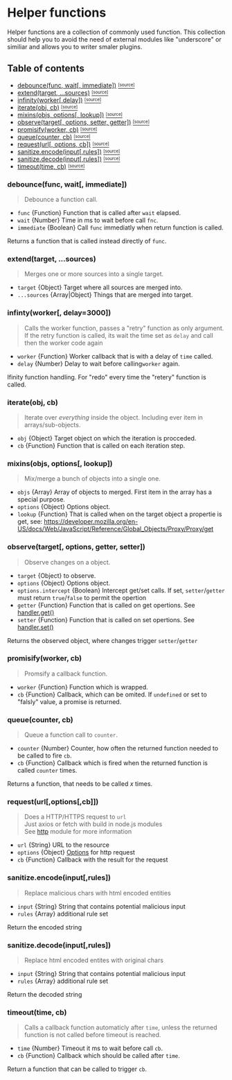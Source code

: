 # Helper functions
Helper functions are a collection of commonly used function.
This collection should help you to avoid the need of external modules like "underscore" or similiar and allows you to writer smaler plugins.

## Table of contents 
- [debounce(func, wait[, immediate])](#debouncefunc-wait-immediate) [<sup><sub>[source]</sub></sup>](../helper/debounce.js)
- [extend(target, ...sources)](#extendtarget-sources) [<sup><sub>[source]</sub></sup>](../helper/extend.js)
- [infinity(worker[,delay])](#infintyworker-delay3000) [<sup><sub>[source]</sub></sup>](../helper/infinity.js)
- [iterate(obj, cb)](#iterateobj-cb) [<sup><sub>[source]</sub></sup>](../helper/iterate.js)
- [mixins(objs, options[, lookup])](#mixinsobjs-options-lookup) [<sup><sub>[source]</sub></sup>](../helper/mixins.js)
- [observe(target[, options, setter, getter])](#observetarget-options-setter-getter) [<sup><sub>[source]</sub></sup>](../helper/observe.js)
- [promisify(worker, cb)](#promisifyworker-cb) [<sup><sub>[source]</sub></sup>](../helper/promisify.js)
- [queue(counter, cb)](#queuecounter-cb) [<sup><sub>[source]</sub></sup>](../helper/queue.js)
- [request(url[, options, cb])](#requesturloptionscb) [<sup><sub>[source]</sub></sup>](../helper/request.js)
- [sanitize.encode(input[,rules])](#sanitizeencodeinputrules) [<sup><sub>[source]</sub></sup>](../helper/sanitize.js)
- [sanitize.decode(input[,rules])](#sanitizedecodeinputrules) [<sup><sub>[source]</sub></sup>](../helper/sanitize.js)
- [timeout(time, cb)](#timeouttime-cb) [<sup><sub>[source]</sub></sup>](../helper/timeout.js)


### __debounce(func, wait[, immediate])__
> Debounce a function call. 
* `func` {Function} Function that is called after `wait` elapsed.
* `wait` {Number} Time in ms to wait before call `fnc`.
* `immediate` {Boolean} Call `func` immediatly when return function is called.

Returns a function that is called instead directly of `func`. 


### __extend(target, ...sources)__
> Merges one or more sources into a single target.
* `target` {Object} Target where all sources are merged into.
* `...sources` {Array|Object} Things that are merged into target.


### __infinty(worker[, delay=3000])__
> Calls the worker function, passes a "retry" function as only argument.
> If the retry function is called, its wait the time set as `delay` and call then the worker code again
* `worker` {Function} Worker callback that is with a delay of `time` called.
* `delay` {Number} Delay to wait before calling`worker` again.

Ifinity function handling. For "redo" every time the "retery" function is called.


### __iterate(obj, cb)__
> Iterate over *everything* inside the object. 
> Including ever item in arrays/sub-objects.
* `obj` {Object} Target object on which the iteration is procceded.
* `cb` {Function} Function that is called on each iteration step.


### __mixins(objs, options[, lookup])__
> Mix/merge a bunch of objects into a single one.
* `objs` {Array} Array of objects to merged. First item in the array has a special purpose.
* `options` {Object} Options object.
* `lookup` {Function} That is called when on the target object a propertie is get, see: https://developer.mozilla.org/en-US/docs/Web/JavaScript/Reference/Global_Objects/Proxy/Proxy/get


### __observe(target[, options, getter, setter])__
> Observe changes on a object.
* `target` {Object} to observe.
* `options` {Object} Options object.
* `options.intercept` {Boolean} Intercept get/set calls. If set, `setter`/`getter` must return `true`/`false` to permit the opertion
* `getter` {Function} Function that is called on get opertions. See [handler.get()](https://developer.mozilla.org/en-US/docs/Web/JavaScript/Reference/Global_Objects/Proxy/Proxy/get)
* `setter` {Function} Function that is called on set opertions. See [handler.set()](https://developer.mozilla.org/en-US/docs/Web/JavaScript/Reference/Global_Objects/Proxy/Proxy/set)

Returns the observed object, where changes trigger `setter`/`getter`


### __promisify(worker, cb)__
> Promsify a callback function.
* `worker` {Function} Function which is wrapped.
* `cb` {Function} Callback, which can be omited. If `undefined` or set to "falsly" value, a promise is returned.



### __queue(counter, cb)__
> Queue a function call to `counter`.
* `counter` {Number} Counter, how often the returned function needed to be called to fire `cb`.
* `cb` {Function} Callback which is fired when the returned function is called `counter` times.

Returns a function, that needs to be called *x* times.


### __request(url[,options[,cb]])__
> Does a HTTP/HTTPS request to `url` <br />
> Just axios or fetch with build in node.js modules <br />
> See [http](https://nodejs.org/dist/latest-v16.x/docs/api/http.html#httprequesturl-options-callback) module for more information
* `url` {String} URL to the resource
* `options` {Object} [Options](https://nodejs.org/dist/latest-v16.x/docs/api/http.html#httprequesturl-options-callback) for http request
* `cb` {Function} Callback with the result for the request


### __sanitize.encode(input[,rules])__
> Replace malicious chars with html encoded entities
* `input` {String} String that contains potential malicious input
* `rules` {Array} additional rule set

Return the encoded string

### __sanitize.decode(input[,rules])__
> Replace html encoded entites with original chars
* `input` {String} String that contains potential malicious input
* `rules` {Array} additional rule set

Return the decoded string


### __timeout(time, cb)__
>  Calls a callback function  automaticly after `time`, unless the returned function is not called before timeout is reached.
* `time` {Number} Timeout it ms to wait before call `cb`.
* `cb` {Function} Callback which should be called after `time`.

Return a function that can be called to trigger `cb`.